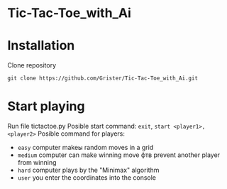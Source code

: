 # Tic-Tac-Toe_with_Ai

# Installation
Clone repository
```
git clone https://github.com/Grister/Tic-Tac-Toe_with_Ai.git
```

# Start playing
Run file tictactoe.py
Posible start command: `exit`, `start <player1>, <player2>`
Posible command for players:
 - `easy` computer makeы random moves in a grid
 - `medium` computer can make winning move фтв prevent another player from winning
 - `hard` computer plays by the "Minimax" algorithm
 - `user` you enter the coordinates into the console
